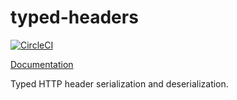 # typed-headers

[![CircleCI](https://circleci.com/gh/sfackler/typed-headers.svg?style=shield)](https://circleci.com/gh/sfackler/typed-headers)

[Documentation](https://docs.rs/typed-headers)

Typed HTTP header serialization and deserialization.
